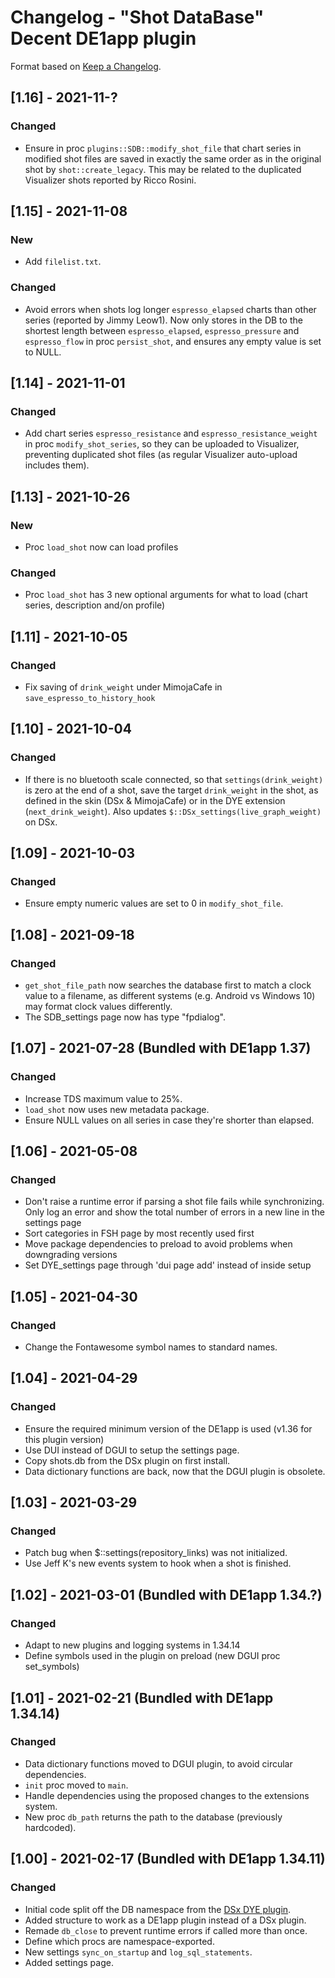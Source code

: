 # Changelog - "Shot DataBase" Decent DE1app plugin

Format based on [Keep a Changelog](https://keepachangelog.com/en/1.0.0/).

## [1.16] - 2021-11-?

### Changed
- Ensure in proc `plugins::SDB::modify_shot_file` that chart series in modified shot files are saved in exactly the same order as in the original shot by `shot::create_legacy`. This may be related to the duplicated Visualizer shots reported by Ricco Rosini.

## [1.15] - 2021-11-08

### New
- Add `filelist.txt`.

### Changed
- Avoid errors when shots log longer `espresso_elapsed` charts than other series (reported by Jimmy Leow1). Now only stores in the DB to the shortest length between `espresso_elapsed`, `espresso_pressure` and `espresso_flow` in proc `persist_shot`, and ensures any empty value is set to NULL.

## [1.14] - 2021-11-01

### Changed
- Add chart series `espresso_resistance` and `espresso_resistance_weight` in proc `modify_shot_series`, so they can be uploaded to Visualizer, preventing duplicated shot files (as regular Visualizer auto-upload includes them).

## [1.13] - 2021-10-26

### New
- Proc `load_shot` now can load profiles

### Changed
- Proc `load_shot` has 3 new optional arguments for what to load (chart series, description and/on profile)

## [1.11] - 2021-10-05

### Changed
- Fix saving of `drink_weight` under MimojaCafe in `save_espresso_to_history_hook`

## [1.10] - 2021-10-04

### Changed
- If there is no bluetooth scale connected, so that `settings(drink_weight)` is zero at the end of a shot, save the
target `drink_weight` in the shot, as defined in the skin (DSx & MimojaCafe) or in the DYE extension (`next_drink_weight`). Also updates `$::DSx_settings(live_graph_weight)` on DSx.

## [1.09] - 2021-10-03

### Changed
- Ensure empty numeric values are set to 0 in `modify_shot_file`.

## [1.08] - 2021-09-18

### Changed
- `get_shot_file_path` now searches the database first to match a clock value to a filename, as different
systems (e.g. Android vs Windows 10) may format clock values differently.
- The SDB_settings page now has type "fpdialog".

## [1.07] - 2021-07-28 (Bundled with DE1app 1.37)

### Changed
- Increase TDS maximum value to 25%.
- `load_shot` now uses new metadata package.
- Ensure NULL values on all series in case they're shorter than elapsed.

## [1.06] - 2021-05-08

### Changed
- Don't raise a runtime error if parsing a shot file fails while synchronizing. Only log an error and show the total number of errors in a new line in the settings page
- Sort categories in FSH page by most recently used first
- Move package dependencies to preload to avoid problems when downgrading versions
- Set DYE_settings page through 'dui page add' instead of inside setup


## [1.05] - 2021-04-30

### Changed
- Change the Fontawesome symbol names to standard names.

## [1.04] - 2021-04-29

### Changed 
- Ensure the required minimum version of the DE1app is used (v1.36 for this plugin version)
- Use DUI instead of DGUI to setup the settings page.
- Copy shots.db from the DSx plugin on first install.
- Data dictionary functions are back, now that the DGUI plugin is obsolete.

## [1.03] - 2021-03-29

### Changed 
- Patch bug when $::settings(repository_links) was not initialized.
- Use Jeff K's new events system to hook when a shot is finished.

## [1.02] - 2021-03-01 (Bundled with DE1app 1.34.?)

### Changed 
- Adapt to new plugins and logging systems in 1.34.14
- Define symbols used in the plugin on preload (new DGUI proc set_symbols)

## [1.01] - 2021-02-21 (Bundled with DE1app 1.34.14)

### Changed
- Data dictionary functions moved to DGUI plugin, to avoid circular dependencies.
- `init` proc moved to `main`.
- Handle dependencies using the proposed changes to the extensions system.
- New proc `db_path` returns the path to the database (previously hardcoded).

## [1.00] - 2021-02-17 (Bundled with DE1app 1.34.11)

### Changed
- Initial code split off the DB namespace from the [DSx DYE plugin](https://github.com/ebengoechea/dye_de1app_dsx_plugin/blob/main/changelog.md).
- Added structure to work as a DE1app plugin instead of a DSx plugin.
- Remade `db_close` to prevent runtime errors if called more than once.
- Define which procs are namespace-exported.
- New settings `sync_on_startup` and `log_sql_statements`.
- Added settings page.